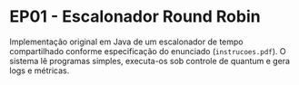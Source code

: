 # EP01 - Escalonador Round Robin

Implementação original em Java de um escalonador de tempo compartilhado conforme especificação do enunciado (`instrucoes.pdf`). O sistema lê programas simples, executa-os sob controle de quantum e gera logs e métricas.
